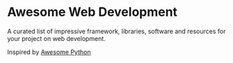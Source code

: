 
# Awesome Web Development

A curated list of impressive framework, libraries, software and resources for your project on web development.

Inspired by [Awesome Python](https://github.com/vinta/awesome-python)
